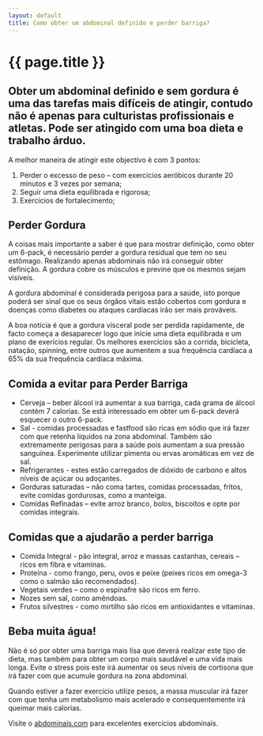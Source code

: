 ```yaml
---
layout: default
title: Como obter um abdominal definido e perder barriga?
---
```


# {{ page.title }}

## Obter um abdominal definido e sem gordura é uma das tarefas mais difíceis de atingir, contudo não é apenas para culturistas profissionais e atletas. Pode ser atingido com uma boa dieta e trabalho árduo.

A melhor maneira de atingir este objectivo é com 3 pontos:

1. Perder o excesso de peso – com exercícios aeróbicos durante 20 minutos e 3 vezes por semana;
2. Seguir uma dieta equilibrada e rigorosa;
3. Exercícios de fortalecimento;

## Perder Gordura

A coisas mais importante a saber é que para mostrar definição, como obter um 6-pack, é necessário perder a gordura residual que tem no seu estômago. Realizando apenas abdominais não irá conseguir obter definição. A gordura cobre os músculos e previne que os mesmos sejam visíveis.

A gordura abdominal é considerada perigosa para a saúde, isto porque poderá ser sinal que os seus órgãos vitais estão cobertos com gordura e doenças como diabetes ou ataques cardíacas irão ser mais prováveis.

A boa notícia é que a gordura vísceral pode ser perdida rapidamente, de facto começa a desaparecer logo que inicie uma dieta equilibrada e um plano de exerícios regular. Os melhores exercícios são a corrida, bicicleta, natação, spinning, entre outros que aumentem a sua frequência cardíaca a 65% da sua frequência cardíaca máxima.

## Comida a evitar para Perder Barriga

* Cerveja – beber álcool irá aumentar a sua barriga, cada grama de álcool contém 7 calorias. Se está interessado em obter um 6-pack deverá esquecer o outro 6-pack.
* Sal - comidas processadas e fastfood são ricas em sódio que irá fazer com que retenha líquidos na zona abdominal. Também são extremamente perigosas para a saúde pois aumentam a sua pressão sanguínea. Experimente utilizar pimenta ou ervas aromáticas em vez de sal.
* Refrigerantes - estes estão carregados de dióxido de carbono e altos níveis de açúcar ou adoçantes.
* Gorduras saturadas – não coma tartes, comidas processadas, fritos, evite comidas gordurosas, como a manteiga.
* Comidas Refinadas – evite arroz branco, bolos, biscoitos e opte por comidas integrais.

## Comidas que a ajudarão a perder barriga

* Comida Integral - pão integral, arroz e massas castanhas, cereais – ricos em fibra e vitaminas.
* Proteína - como frango, peru, ovos e peixe (peixes ricos em omega-3 como o salmão são recomendados).
* Vegetais verdes – como o espinafre são ricos em ferro.
* Nozes sem sal, como amêndoas.
* Frutos silvestres - como mirtilho são ricos em antioxidantes e vitaminas.

## Beba muita água!

Não é só por obter uma barriga mais lisa que deverá realizar este tipo de dieta, mas também para obter um corpo mais saudável e uma vida mais longa. Evite o stress pois este irá aumentar os seus níveis de cortisona que irá fazer com que acumule gordura na zona abdominal.

Quando estiver a fazer exercício utilize pesos, a massa muscular irá fazer com que tenha um metabolismo mais acelerado e consequentemente irá queimar mais calorias.

Visite o [abdominais.com](http://abdominais.com) para excelentes exercícios abdominais.
